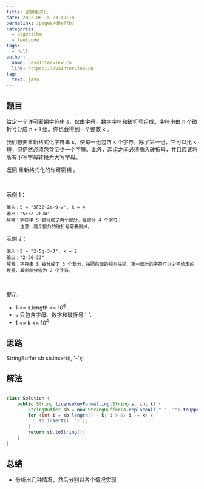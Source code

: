 ```yaml
---
title: 密钥格式化
date: 2022-06-15 23:49:10
permalink: /pages/d9e7fb/
categories: 
  - algorithm
  - leetcode
tags: 
  - null
author: 
  name: JavaInterview.cn
  link: https://JavaInterview.cn
tag: 
  text: java
---
```



## 题目
给定一个许可密钥字符串 s，仅由字母、数字字符和破折号组成。字符串由 n 个破折号分成 n + 1 组。你也会得到一个整数 k 。

我们想要重新格式化字符串 s，使每一组包含 k 个字符，除了第一组，它可以比 k 短，但仍然必须包含至少一个字符。此外，两组之间必须插入破折号，并且应该将所有小写字母转换为大写字母。

返回 重新格式化的许可密钥 。

 

示例 1：

    输入：S = "5F3Z-2e-9-w", k = 4
    输出："5F3Z-2E9W"
    解释：字符串 S 被分成了两个部分，每部分 4 个字符；
         注意，两个额外的破折号需要删掉。
示例 2：

    输入：S = "2-5g-3-J", k = 2
    输出："2-5G-3J"
    解释：字符串 S 被分成了 3 个部分，按照前面的规则描述，第一部分的字符可以少于给定的数量，其余部分皆为 2 个字符。
 

提示:

- 1 <= s.length <= 10<sup>5</sup>
- s 只包含字母、数字和破折号 '-'.
- 1 <= k <= 10<sup>4</sup>



## 思路

StringBuffer sb
sb.insert(i, '-');

## 解法
```java

class Solution {
    public String licenseKeyFormatting(String s, int k) {
        StringBuffer sb = new StringBuffer(s.replaceAll("-", "").toUpperCase());
        for (int i = sb.length() - k; i > 0; i -= k) {
            sb.insert(i, '-');
        }
        return sb.toString();
    }
}

```

## 总结

- 分析出几种情况，然后分别对各个情况实现 
